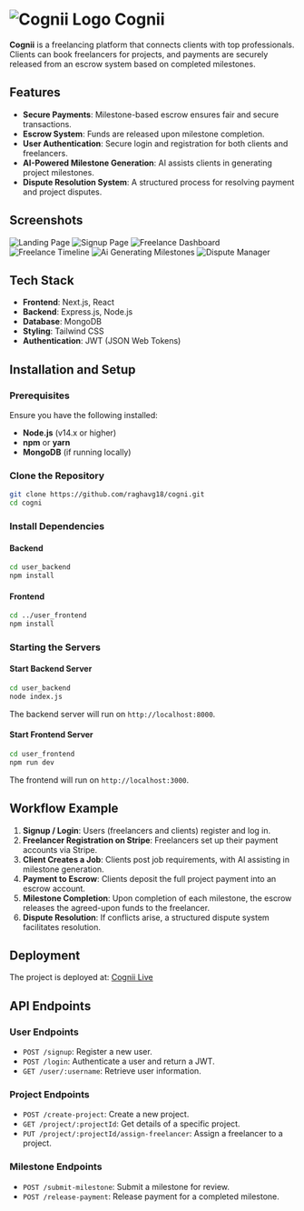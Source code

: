 # ![Cognii Logo](user_frontend/public/login/logo.svg) Cognii

**Cognii** is a freelancing platform that connects clients with top professionals. Clients can book freelancers for projects, and payments are securely released from an escrow system based on completed milestones.

## Features

- **Secure Payments**: Milestone-based escrow ensures fair and secure transactions.
- **Escrow System**: Funds are released upon milestone completion.
- **User Authentication**: Secure login and registration for both clients and freelancers.
- **AI-Powered Milestone Generation**: AI assists clients in generating project milestones.
- **Dispute Resolution System**: A structured process for resolving payment and project disputes.

## Screenshots

![Landing Page](screenshots/landing.jpeg)
![Signup Page](screenshots/signup.jpeg)
![Freelance Dashboard](screenshots/freelancerDashboard.jpeg)
![Freelance Timeline](screenshots/submission.jpeg)
![Ai Generating Milestones](screenshots/aiGeneration.jpeg)
![Dispute Manager](screenshots/disputes.jpeg)

## Tech Stack

- **Frontend**: Next.js, React
- **Backend**: Express.js, Node.js
- **Database**: MongoDB
- **Styling**: Tailwind CSS
- **Authentication**: JWT (JSON Web Tokens)

## Installation and Setup

### Prerequisites

Ensure you have the following installed:

- **Node.js** (v14.x or higher)
- **npm** or **yarn**
- **MongoDB** (if running locally)

### Clone the Repository

```bash
git clone https://github.com/raghavg18/cogni.git
cd cogni
```

### Install Dependencies

#### Backend

```bash
cd user_backend
npm install
```

#### Frontend

```bash
cd ../user_frontend
npm install
```

### Starting the Servers

#### Start Backend Server

```bash
cd user_backend
node index.js
```

The backend server will run on `http://localhost:8000`.

#### Start Frontend Server

```bash
cd user_frontend
npm run dev
```

The frontend will run on `http://localhost:3000`.

## Workflow Example

1. **Signup / Login**: Users (freelancers and clients) register and log in.
2. **Freelancer Registration on Stripe**: Freelancers set up their payment accounts via Stripe.
3. **Client Creates a Job**: Clients post job requirements, with AI assisting in milestone generation.
4. **Payment to Escrow**: Clients deposit the full project payment into an escrow account.
5. **Milestone Completion**: Upon completion of each milestone, the escrow releases the agreed-upon funds to the freelancer.
6. **Dispute Resolution**: If conflicts arise, a structured dispute system facilitates resolution.

## Deployment

The project is deployed at: [Cognii Live](https://cogni-gamma.vercel.app)

## API Endpoints

### User Endpoints

- `POST /signup`: Register a new user.
- `POST /login`: Authenticate a user and return a JWT.
- `GET /user/:username`: Retrieve user information.

### Project Endpoints

- `POST /create-project`: Create a new project.
- `GET /project/:projectId`: Get details of a specific project.
- `PUT /project/:projectId/assign-freelancer`: Assign a freelancer to a project.

### Milestone Endpoints

- `POST /submit-milestone`: Submit a milestone for review.
- `POST /release-payment`: Release payment for a completed milestone.
